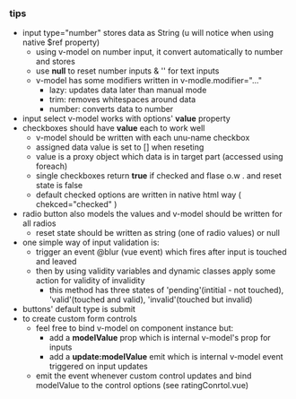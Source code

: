 ### tips
- input type="number" stores data as String (u will notice when using native $ref property)
    - using v-model on number input, it convert automatically to number and stores
    - use **null** to reset number inputs & '' for text inputs
    - v-model has some modifiers written in v-modle.modifier="..."
        - lazy: updates data later than manual mode
        - trim: removes whitespaces around data
        - number: converts data to number
- input select v-model works with options' **value** property
- checkboxes should have **value** each to work well
    - v-model should be written with each unu-name checkbox
    - assigned data value is set to [] when reseting
    - value is a proxy object which data is in target part (accessed using foreach)
    - single checkboxes return **true** if checked and flase o.w . and reset state is false
    - default checked options are written in native html way ( chekced="checked" )
- radio button also models the values and v-model should be written for all radios
    - reset state should be written as string (one of radio values) or null 
- one simple way of input validation is:
    - trigger an event @blur (vue event) which fires after input is touched and leaved
    - then by using validity variables and dynamic classes apply some action for validity of invalidity
        - this method has three states of 'pending'(intitial - not touched), 'valid'(touched and valid), 'invalid'(touched but invalid)
- buttons' default type is submit
- to create custom form controls
    - feel free to bind v-model on component instance but:
        - add a **modelValue** prop which is internal v-model's prop for inputs
        - add a **update:modelValue** emit which is internal v-model event triggered on input updates
    - emit the event whenever custom control updates and bind modelValue to the control options (see ratingConrtol.vue)